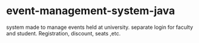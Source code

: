 # event-management-system-java
system made to manage events held at university. separate login for faculty and student. Registration, discount, seats ,etc.

